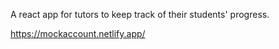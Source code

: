 A react app for tutors to keep track of their students' progress.

https://mockaccount.netlify.app/
